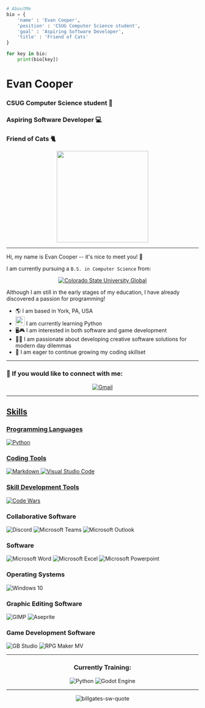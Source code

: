 ```python
# AboutMe
bio = {
    'name' : 'Evan Cooper',
    'position' : 'CSUG Computer Science student',
    'goal' : 'Aspiring Software Developer',
    'title' : 'Friend of Cats'
}

for key in bio:
    print(bio[key])
```
<h1 align='left'> Evan Cooper </h1>

<h3 alight='left'> CSUG Computer Science student 🏫 </h1>
<h3 alight='left'> Aspiring Software Developer 💻 </h1>
<h3 alight='left'> Friend of Cats 🐈 </h1>

<p align='center'> <img src='https://media.giphy.com/media/JIX9t2j0ZTN9S/giphy.gif' width='240'/>

---
Hi, my name is Evan Cooper -- it's nice to meet you! :wave:

I am currently pursuing a `B.S. in Computer Science` from:
<p align ='center'>
    <a href='https://csuglobal.edu/academic-programs/undergraduate-degrees/bachelors-degree-computer-science'/>
        <img alt='Colorado State University Global' src='https://img.shields.io/badge/Colorado%20State%20University%20Global-AA1D40?logo=data%3Aimage%2Fpng%3Bbase64%2CiVBORw0KGgoAAAANSUhEUgAAAC0AAAAtCAMAAAANxBKoAAAAwFBMVEUAAADSjj7Rjj7MhDytHECoHD7Sjj6EEiHRjj6IFCXjlzjRjj3Sjj7Sjz7RjT3Ujj7Rjj7KhzuZGTOAER%2FSjj7UkT%2BGEyPTjz7Sjz7Sjz6oGz3Qjz%2FTkUHQjz7QkD%2BCEiB%2FEh%2FXk0CtHUCrHECDEyLUkEDblULblkLQjT6pGz7NjDyoGz%2BKFiiHEyOKFiiGFymGFSrPjz9%2FEh%2BpHD%2FZlEHfmEPTkD%2FXkkDVkUDhmUPclUKxHUKHEyHclkLnnUWBEyHirYTlAAAAMnRSTlMA%2FfsE%2Ffz66MEqBvetoI5ZRhYQ5uLPubh4cVFQOjEe%2Bvrx2trQy720m25mVVFAOTckEPDu%2FIwAAAFXSURBVEjH5dLXbsJAEEDRaxtIoxNaKOm9rwuGBPL%2FfxW8GiMv3ghQHjkPNkiXQTta9ljNiwO2ch9wOKUN3LGRx4wShHTZyad%2BjthewAN2pTp5Di5Wl8TknYxuyetGDLGZe1RzqwhwsGu0yYs9%2BfDl%2B8UfpdQ3qTJrTitDSTWlyQ8Glcn6YWr65YuWEtjF2RrI1ovAPGdJ3ml8BMbsYzJ66VeJz9SH5Nh4YzSJl6eU6bKDQfYC1yu1Va2fLcmlnjsL4zbM0lqe70odJDkm8xTLuKBr3nQudeCYGz9EFPxHrvxl9ZrkIurNjdnOKk4GX6sOKMmtjBV2zAWOZ0ZUdyK5UpIj98QqJF1oUecvOr5AuCFWMt022a4pNc0jmXxSZV3mIIVlfW5bL3Y3ZD3xb8Umec9F%2FjZhByH9BqKx8XjuNJledpi4RFPKJTZw9V%2FEDhHbCfvJ4L31C5yDM%2BAdxGRlAAAAAElFTkSuQmCC&labelColor=white'/>
    </a>
</p>

Although I am still in the early stages of my education, I have already discovered a passion for programming!


- 🌎 I am based in York, PA, USA
- <img src="https://cdn.jsdelivr.net/gh/devicons/devicon/icons/python/python-original.svg" width='24'/> I am currently learning Python
- 🖥️🎮 I am interested in both software and game development
- 🕵️‍♂️ I am passionate about developing creative software solutions for modern day dilemmas
- 🌱 I am eager to continue growing my coding skillset

---
### 📶 If you would like to connect with me:
<p align ='center'>
  <a href='mailto:esc.coding@gmail.com'><img alt='Gmail' src='https://img.shields.io/badge/Gmail-F14336?logo=gmail&logoColor=white'/>

</p>

---

## Skills
### Programming Languages
<p align ='left'>
<img alt='Python' src='https://img.shields.io/badge/Python-3974A4?logo=python&logoColor=FFE364'/>

</p>

### Coding Tools
<p align ='left'>
<img alt='Markdown' src='https://img.shields.io/badge/Markdown-black?logo=markdown&logoColor=white'/>
  <img alt='Visual Studio Code' src='https://img.shields.io/badge/Visual%20Studio%20Code-23A8F2?logo=visualstudiocode&logoColor=white'/>

</p>

### Skill Development Tools
<p align ='left'>
<a href='https://www.codewars.com/users/esccoding'/>
  <img alt='Code Wars' src='https://img.shields.io/badge/Code%20Wars-16171B?logo=data%3Aimage%2Fpng%3Bbase64%2CiVBORw0KGgoAAAANSUhEUgAAAC0AAAAtCAMAAAANxBKoAAAANlBMVEUAAADwVlYSEhZJIiUgFhriUVGBNDarQUIuGx7UTU7GSEllKy5XJyo8HyKdPT64REWPODpzLzGsVywmAAAAAXRSTlMAQObYZgAAAW5JREFUSMflldtywjAMRKuVbEu%2B5PL%2FP9soDQQKop3hrd0nE59oVoutfPxfrTOl0n7HtkS7jH9mudJVRV%2BzWuhO%2BRWcE31TaqFhoyeqT%2B2P%2BQYp6cb%2BpI%2BFz91ZFIKWTjvjG9zPrb6x3Bg9xu3yvDLA%2FmuCyHR1dp%2Fy5SkDkLq9lcVX1%2FTvozsqAwvgmTeIsgj4sMOPdJKNVGzAglH39NBDukKIgI1j%2FWrEVFNEMxai1Z3sbrx6Ro7o1emCThV19iDFZkwR3SHJo2OTLKOxAoIa0Q1Y9hj1a2ErIGGXM4Ap7ZYwui86sER0xnCsq2a2DvMmYrrJtq2Q1YpQUjEvXuIu%2FT83tzKOKHtc28DHcZG8Z0MmGnZJx6kugtl7bv5GTJtCwJ7M3jMvDp%2F0w4nt2DQcnnzV6rHx%2FDbQwirFs1cgX1gq0U0jG8LNg8%2FxxWw3%2BArB4PQARxPCKp2a9L3pE0%2B2N6dmPJHfnPbxl%2BTv6BN0vw1ZX4%2Fr5gAAAABJRU5ErkJggg%3D%3D'/>
</a>

### Collaborative Software
<p align ='left'>
<img alt='Discord' src='https://img.shields.io/badge/Discord-5662F6?logo=discord&logoColor=white'/>
  <img alt='Microsoft Teams' src='https://img.shields.io/badge/Microsoft%20Teams-4A52BD?logo=microsoftteams&logoColor=white'/>
  <img alt='Microsoft Outlook' src='https://img.shields.io/badge/Microsoft%20Outlook-0079D5?logo=microsoftoutlook&logoColor=white'/>

</p>

### Software
<p align ='left'>
<img alt='Microsoft Word' src='https://img.shields.io/badge/Microsoft%20Word-115ABE?logo=microsoftword&logoColor=white'/>
  <img alt='Microsoft Excel' src='https://img.shields.io/badge/Microsoft%20Excel-077D3F?logo=microsoftexcel&logoColor=white'/>
  <img alt='Microsoft Powerpoint' src='https://img.shields.io/badge/Microsoft%20Powerpoint-C53C16?logo=microsoftpowerpoint&logoColor=white'/>

</p>

### Operating Systems
<p align ='left'>
<img alt='Windows 10' src='https://img.shields.io/badge/Windows%2010-3675DC?logo=windows&logoColor=white'/>

</p>

### Graphic Editing Software
<p align ='left'>
<img alt='GIMP' src='https://img.shields.io/badge/GIMP-B59978?logo=gimp&logoColor=544E3E'/>
  <img alt='Aseprite' src='https://img.shields.io/badge/Aseprite-584854?logo=aseprite&logoColor=white'/>

### Game Development Software
<p align ='left'>
<img alt='GB Studio' src='https://img.shields.io/badge/GB%20Studio-D5D4DD?logo=data%3Aimage%2Fpng%3Bbase64%2CiVBORw0KGgoAAAANSUhEUgAAAC0AAAAtCAMAAAANxBKoAAABMlBMVEUAAABWVlbOzdf7XJrlVY7T09v9Xp15eXnV1N3U09zLLmPJLGFycnLRSnjHx8%2FVS3vTS3rNL2XVTHzCR3h1dXXS0dpvb2%2FDSHhqamrMzNN3d3fwUo7qTIfnSIPXTHzdPndiYWFsbGzQMmhlZWXW1t7PztX4WZfZOnLWOG%2FUNm1eXV31V5PlUovRNGpnZ2fR0NrzVJLtT4vhTofjRX%2FiQ33WQ3rfQXrTP3XPPHHLOW3GK2BISEjeSoLaRn3GM2fDMGPALmDAKl28KVvljazdZo%2FbUojQTYLbSIHYUICLcXr7Y3PINmmDTExpDy77%2B%2FtZ2%2FPv093u0tyqqqrQkqjfg6PHjaHMdJPZbpKlfouge4iDbXW5O2dfWWVpXFxvV1dxVFTk2FH06E9rW0qQGEGHFz5qDy9Gvdq4AAAAAXRSTlMAQObYZgAAAZRJREFUSMft0WlTglAUgGEpbbMicC0kMQswJDXN1Ny3XNv3ff3%2Ff6HjTR05eP3qF98B5gz3GQYullnTqe7xOBwnkKM3ODxwDIc6xpc1K73aBdLhhUlZkbbOTwrrsDzv9QYCbrd7FXI6nVtbi4PkMVr2eilelsNIH2rawQHwzUF7JKI1zaSj0WAQvG0ZWiLtQuT50egh0llBkILgbdCIJ%2B8jCFifCsJrB7zLZvDk%2FQUhi3Us1tHeJMnlMnjyvbEY1jmfb%2F9dkqSIa%2BihJbI%2FPl8O6SPQkBSJGDzs51gtivsMNDfo3wd6P0AUj5A%2BFkWGaGPk3hgdj1N1PH6MdCqRoOpEwqSTSapOJlNIp%2F1%2Bqvb7aXrdWF%2BnkW4rCkNLUbDOK2p%2F7eyKabVemI%2FPc%2Barr9U21ipoSqqaR7oQCoW2IbZRrVw%2FNJ%2Baj7eVaoPcgZUC0kVd13me5VkWztHhjv%2FRdZPegdgNiIdzOHxvPP%2FCQhHpMkdaQ91w3fsux5UsKPsKtwLBxTzYLebKpUzGjstkSmXLrCn1B%2FB9RZhkqKBvAAAAAElFTkSuQmCC'/>
  <img alt='RPG Maker MV' src='https://img.shields.io/badge/RPG%20Maker%20MV-FDDC75?logo=data%3Aimage%2Fpng%3Bbase64%2CiVBORw0KGgoAAAANSUhEUgAAAC0AAAAtCAMAAAANxBKoAAAC%2BlBMVEUAAAD%2F%2F%2F%2FcBQH07Nj8%2Fv%2F07tvx69mWn286sx7%2F%2F%2F317uASXwv07N1%2Bb4RCrSDy7dY8syQ7qSN%2FboDhBASJ6FbgCAPeBQL37twCb1oUK18JESU8sSJhNwwHFgicBASiAQAcadvLvK345qh6bYZ0YnA2rSDPCwLy7OPx6tMWOo0hOm3%2BzGq0mFpSKEQAIBL38vH48efz7OdEg%2BcedOH47NykqnKP5l1LLFUMIU9t0Dg2KTgQHDN0YSrAXCMwkxgABQ7VBwSNAgPy6eAeXcvRyMLIv7zx4qxRZZzkzpQhTYy3u4taX4kVJ3wcQXuL6GcvN2MDcF5dKElx3D0IDjY0Iy9p0Cx5XCIZWBr9ihYcXA%2BKRQ8rbecjW%2BPr5Nz56tjXz8XCuboaVrRVZJacjpSBboh6cH8UP32vrHqAbnZfUF6XkVyA4FgHcVIcJ00HcEdCM0ZhIjk2oB52TRwYdhswFhnJDAqUCAnACAYBAAFsTun66uVLVeA7P9otdtnc1NXm3tTQzs0jac3Owra7trEZSKXs3qMeUaDTzJ3945gUQZeemJZSYIzMwIjaxYSEdICDdnmY6Hee93ZzVnJSTGsOI2RTRk6%2Bf0UPazk3UDdHojKNZi5Esin9hSMnfh%2BiNxipGBQ9LRIkhA21DAppBgnYCwaEAgV4AgVUBASoAwN3oeM%2FYd7%2F7tVFeNPw88o4arzc2bcwaKqUhY%2Fxzo6q%2FovWyos8VoeTiYHQkX39x3wuVG6to21XWmeAymJkW1xmv1oUU1dEOldPOk99dEY8P0aNdkScfUFAm0AXhTv%2FhC4XUyxTPiovdCl2NSn3diVNHSJiGiKsUht4FhlIpRYjSROSLBOIFA5RMweqSwZUjvWlc%2FE3YuW4udDo4Mfj98M8VL0eLLdMcqyCjamxpZ6e6JsUJZSdsJC4o4w2OoaGxHqrj3lzf21GbG2FVWXIamBoYll62VVk0ENSrEDNSD6BPjdawTFDhTFyGytoKSWwYiPnaiDqzxvuyhPSExGZJQB8fctoAAAAAXRSTlMAQObYZgAABRBJREFUSMet01VwE1EUBuDVyGY3biXWWJM0qSt1atSoU2hxd6i3uLu7u7u7u7u7u7vPcBOGkDR94IE%2Fk3N37v32zNnZWeh%2F5qe1XKzuZF2kbZkxy2Gvfv0ZELSlOj3SbDbbwBEHrYSANp9x1SfMv3sfKX%2F3Z2uzrZrN1cxy9vfyyWErxlpqQdVFZauzHA6XeGSAimRVgy9UhFgXkcrLviXy8ISgzwgoLvFYUGhtLVAV7oWg%2BbY5kLKMDAgRV6dFMeV7wD0iVWEW0Isg6D2CzAvxBDrDFX8Vi5Uh0BmRaIkyy0tJLV4MIQii8vIUCxCvOq6DCMDZnpMiQYUyq6IGv79qHtC1vLqIkLLTrV20QCBQloeIxYIFqh9aKgwt9bDpGASpmO%2BiTwKtUoZkiUSispZan1Z%2BsfGALywEtyxZ1HqjM957QjxbUL4wJHzci3l8fjscRwncN0YXVksMHmdRnSqDawyNA9UttMNTxym12tguEpw0cMhuHrqYBWCchRlVRhmCE7nGflTL1NK2VBc0DF3OCSTJ2MBH6tmNkXGLh9dZ6qwJ2kS0H5WaquO33RkYhp8tM5BEE9JAK%2BWoc5vX9r9TtTcu6UcNz504atTo0W0lpy5IEhKaJjSixRrVbYHeCjlln6F3k3tdxufydTQJjTOaT%2FFRHCfiSRpNratd2%2F%2Busz4Wbxy2STdea%2BD7EUS3xijh17gbx4egWXXzFWBs56gJde%2BJ41vyKYI8dTqQRI0vfWb7oq1oHFTX3D8z05F2lgqnEHjgqFQtn4pFmzYlJTc4vYgmPigFmre7vjtTOsZBS6XpuxsR%2BFpK26vVsEY03529%2FQw%2BfqRvQiMjSms3bOvhzlLpX304W9pRIsFbUGFUfBMynpPQS9LHj%2ByDNyWMoHftMdKOHXfZ8SFWx8zJHJzTgs%2BncByncXzD1pIS8PpRGuch59XRyVIWizXlj57JypTen7pyZYuWU1qhKImivrmbCBRFb9JRNN0Y%2FLzz5HwWy96bxepcsl4Y%2FPFZSclMhozB4HK5DC5DxuVO5%2B4IHiPcFTwV9K73V48VnhMKedzgsQxu%2BnQGgwGuuAyQ9XOFUUKhsEQWZcfQk9dsNvsNu4jNBo3Z02WgNZsnk8kYMh6brWezQe0w1a7TFTCGYbA1GIyFYslwzgTMLRQL3e8Ddm0n6cftesdbK7RZ8POEmXDOdpgZyoThGnD%2F%2Fgpw0KcDZM9xHhNmMm3%2FHBg2YUygKuFwoEOBDAd3Rzto6AO2H4yyPc0EADYIboZFMzGskukGVwJdyYyGwx11dqdOGzvluN1a5gaywq2nW3KdZsme4cmhnWpYEx6tOOSgGXp9zbpRPL2wZt2ac%2FU8HmsmLyobXH%2BvywOJqltTf9RBn9frWfne3gqFomhuPbBGKLy9vc9%2Fyz5XlBMdXUMRVZTv%2FM1bpg3s3rX7smsNVjVocMXfP7FnQEBAvWyWKS1twuqg%2FPxtTnqgZZqmR9er3RuCuIOsad8zwD2u3oABj02rg%2BRtLHOcP7SDBxPTenTtsTyuQVx7d%2FeAVXRNX%2Fe4ZkOHmhLbJI4cAbBTnlo0E9Ie3G6vSaFvCOgbt4Z%2BKalvs0FDTSOC5Ikp26CqsWjoIPuK20cMpFszWJ40aIAppU2EfN00uYueNCkvLyIi4oAmSV6cl1d8aTC9OCk5KMjSRh4ZedlVR0YWgJYHkkZsLhhJH2z5UlAg3xBUkJKSF3lZDv1LSqs%2B3S%2FSlVLZKrEF1wAAAABJRU5ErkJggg%3D%3D'/>

</p>

---
<h3 align='center'> Currently Training:</h3>
<p align ='center'>
  <img alt='Python' src='https://img.shields.io/badge/Python-3974A4?logo=python&logoColor=FFE364'/>
  <img alt='Godot Engine' src='https://img.shields.io/badge/Godot%20Engine-24282F?logo=data%3Aimage%2Fpng%3Bbase64%2CiVBORw0KGgoAAAANSUhEUgAAAC0AAAAtBAMAAADINP%2BpAAAAG1BMVEUAAABHjL5HjL%2F%2F%2F%2F9BQEKgxN6Wvtt%2BrtJyp87MYbzVAAAAAnRSTlMA%2FbWfQ5kAAAC1SURBVDjLvdFhCsIwDAXgqBepbyD%2BbhQPYE%2Fg%2FQ%2FjW0O6sqwiKj7G1n6EpmHyp%2ByR%2BAYC4yiyAxAc9o7OfO1oSV0tnyXcmCMkWXnMK8dG0qB%2B1Hfo3liziS3EXVWNJ9XcnLty5%2FYBcKGdX0rJmChcfO71WFSf2GhxUjaHKjq32AzR8Z4ffFqfWL3%2BZB21dr%2F295mdn9mxchqC2xlQXd%2F%2FbH4Dmkv8XdsDiCeUewJ7BtyayK%2FzBK6%2BUt09uDPLAAAAAElFTkSuQmCC'/>

---
<p align='center'><img src="https://i.ibb.co/Jyngm9k/billgates-sw-quote.png" alt="billgates-sw-quote" border="0"></p>
